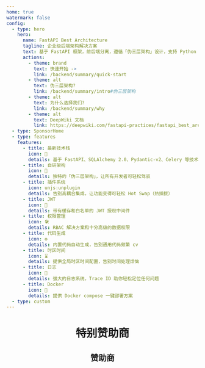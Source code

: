 ```yaml
---
home: true
watermark: false
config:
  - type: hero
    hero:
      name: FastAPI Best Architecture
      tagline: 企业级后端架构解决方案
      text: 基于 FastAPI 框架，前后端分离，遵循「伪三层架构」设计，支持 Python 3.10+ 版本
      actions:
        - theme: brand
          text: 快速开始 ->
          link: /backend/summary/quick-start
        - theme: alt
          text: 伪三层架构?
          link: /backend/summary/intro#伪三层架构
        - theme: alt
          text: 为什么选择我们?
          link: /backend/summary/why
        - theme: alt
          text: DeepWiki 文档
          link: https://deepwiki.com/fastapi-practices/fastapi_best_architecture
  - type: SponsorHome
  - type: features
    features:
      - title: 最新技术栈
        icon: 🚀
        details: 基于 FastAPI、SQLAlchemy 2.0、Pydantic-v2、Celery 等技术栈
      - title: 自研架构
        icon: 🧠
        details: 独特的「伪三层架构」，让所有开发者可轻松驾驭
      - title: 插件系统
        icon: unjs:unplugin
        details: 告别高耦合集成，让功能变得可轻松 Hot Swap（热插拔）
      - title: JWT
        icon: 🔏
        details: 带有缓存和白名单的 JWT 授权中间件
      - title: 权限管理
        icon: 🛠️
        details: RBAC 解决方案和十分高级的数据权限
      - title: 代码生成
        icon: ⚙️
        details: 内置代码自动生成，告别通用代码频繁 cv
      - title: 时区时间
        icon: ⌛
        details: 提供全局时区时间配置，告别时间处理烦恼
      - title: 日志
        icon: 📝
        details: 强大的日志系统，Trace ID 助你轻松定位任何问题
      - title: Docker
        icon: 🐳
        details: 提供 Docker compose 一键部署方案
  - type: custom
---
```


<script setup lang="ts">
import { goldSponsors, generalSponsors } from '@source/.vuepress/data/sponsors'
</script>

<h1 align="center">特别赞助商</h1>

<Swiper
:items="goldSponsors"
mode="broadcast"
:loop="false"
:height="162"
:slides-per-view="3"
:space-between="10"
mousewheel
/>

<h2 align="center">赞助商</h2>

<Swiper
:items="generalSponsors"
mode="carousel"
:height="168"
:slides-per-view="4"
:space-between="10"
:speed="5000"
/>
